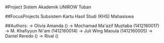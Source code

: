 #Project Sistem Akademik UNIROW Tuban

##FocusProjects 
Subsistem Kartu Hasil Studi (KHS) Mahasiswa

##Authors:
-> Olivia Amanda ()
-> Mochamad Ma'azif Muztaba (1412160017)
-> M. Khafiyyun Ni'am (1412160014)
-> Juli Wing Maoula (1412160005)
-> Daniel Reredo ()
-> Rival ()
